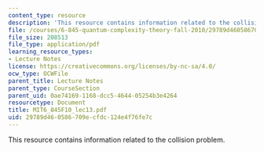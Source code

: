 ```yaml
---
content_type: resource
description: 'This resource contains information related to the collision problem. '
file: /courses/6-845-quantum-complexity-theory-fall-2010/29789d460586709ecfdc124e4f76fe7c_MIT6_845F10_lec13.pdf
file_size: 208513
file_type: application/pdf
learning_resource_types:
- Lecture Notes
license: https://creativecommons.org/licenses/by-nc-sa/4.0/
ocw_type: OCWFile
parent_title: Lecture Notes
parent_type: CourseSection
parent_uid: 0ae74169-1168-dcc5-4644-05254b3e4264
resourcetype: Document
title: MIT6_845F10_lec13.pdf
uid: 29789d46-0586-709e-cfdc-124e4f76fe7c
---
```

This resource contains information related to the collision problem. 